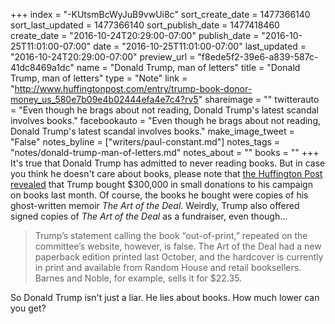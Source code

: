 +++
index = "-KUtsmBcWyJuB9vwUi8c"
sort_create_date = 1477366140
sort_last_updated = 1477366140
sort_publish_date = 1477418460
create_date = "2016-10-24T20:29:00-07:00"
publish_date = "2016-10-25T11:01:00-07:00"
date = "2016-10-25T11:01:00-07:00"
last_updated = "2016-10-24T20:29:00-07:00"
preview_url = "f8ede5f2-39e6-a839-587c-41dc8469a1dc"
name = "Donald Trump, man of letters"
title = "Donald Trump, man of letters"
type = "Note"
link = "http://www.huffingtonpost.com/entry/trump-book-donor-money_us_580e7b09e4b02444efa4e7c4?rv5"
shareimage = ""
twitterauto = "Even though he brags about not reading, Donald Trump's latest scandal involves books."
facebookauto = "Even though he brags about not reading, Donald Trump's latest scandal involves books."
make_image_tweet = "False"
notes_byline = ["writers/paul-constant.md"]
notes_tags = "notes/donald-trump-man-of-letters.md"
notes_about = ""
books = ""
+++
It's true that Donald Trump has admitted to never reading books. But in case you think he doesn't care about books, please note that [the Huffington Post revealed](http://www.huffingtonpost.com/entry/trump-book-donor-money_us_580e7b09e4b02444efa4e7c4?rv5) that Trump bought $300,000 in small donations to his campaign on books last month. Of course, the books he bought were copies of his ghost-written memoir *The Art of the Deal*. Weirdly, Trump also offered signed copies of *The Art of the Deal* as a fundraiser, even though...

<blockquote>Trump’s statement calling the book “out-of-print,” repeated on the committee’s website, however, is false. The Art of the Deal had a new paperback edition printed last October, and the hardcover is currently in print and available from Random House and retail booksellers. Barnes and Noble, for example, sells it for $22.35.</blockquote>

So Donald Trump isn't just a liar. He lies about books. How much lower can you get?